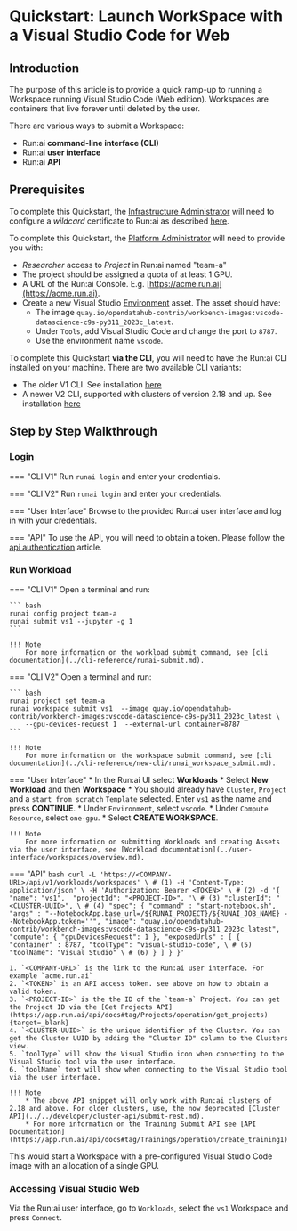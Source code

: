 # Quickstart: Launch WorkSpace with a Visual Studio Code for Web

## Introduction

The purpose of this article is to provide a quick ramp-up to running a Workspace running Visual Studio Code (Web edition). Workspaces are containers that live forever until deleted by the user. 


There are various ways to submit a Workspace:

* Run:ai __command-line interface (CLI)__
* Run:ai __user interface__
* Run:ai __API__

## Prerequisites 

To complete this Quickstart, the [Infrastructure Administrator](../../admin/overview-administrator.md) will need to configure a _wildcard_ certificate to Run:ai as described [here](../../admin/runai-setup/config/allow-external-access-to-containers.md#workspaces-configuration).

To complete this Quickstart, the [Platform Administrator](../../platform-admin/overview.md) will need to provide you with:

* _Researcher_ access to _Project_ in Run:ai named "team-a"
* The project should be assigned a quota of at least 1 GPU. 
* A URL of the Run:ai Console. E.g. [https://acme.run.ai](https://acme.run.ai).
* Create a new Visual Studio [Environment](../user-interface/workspaces/blocks/environments.md) asset. The asset should have:
    * The image `quay.io/opendatahub-contrib/workbench-images:vscode-datascience-c9s-py311_2023c_latest`.
    * Under `Tools`, add Visual Studio Code and change the port to `8787`.
    * Use the environment name `vscode`.

To complete this Quickstart __via the CLI__, you will need to have the Run:ai CLI installed on your machine. There are two available CLI variants:

* The older V1 CLI. See installation [here](../../admin/researcher-setup/cli-install.md)
* A newer V2 CLI, supported with clusters of version 2.18 and up. See installation [here](../../admin/researcher-setup/new-cli-install.md)

## Step by Step Walkthrough

### Login

=== "CLI V1"
    Run `runai login` and enter your credentials.

=== "CLI V2"
    Run `runai login` and enter your credentials.

=== "User Interface"
    Browse to the provided Run:ai user interface and log in with your credentials.

=== "API"
    To use the API, you will need to obtain a token. Please follow the [api authentication](../../developer/rest-auth.md) article.


### Run Workload


=== "CLI V1"
    Open a terminal and run:

    ``` bash
    runai config project team-a   
    runai submit vs1 --jupyter -g 1
    ```

    !!! Note
        For more information on the workload submit command, see [cli documentation](../cli-reference/runai-submit.md).

=== "CLI V2"
    Open a terminal and run:

    ``` bash
    runai project set team-a
    runai workspace submit vs1  --image quay.io/opendatahub-contrib/workbench-images:vscode-datascience-c9s-py311_2023c_latest \
        --gpu-devices-request 1  --external-url container=8787  
    ```

    !!! Note
        For more information on the workspace submit command, see [cli documentation](../cli-reference/new-cli/runai_workspace_submit.md).

=== "User Interface"
    * In the Run:ai UI select __Workloads__
    * Select __New Workload__ and then __Workspace__
    * You should already have `Cluster`, `Project` and a `start from scratch` `Template` selected. Enter `vs1` as the name and press __CONTINUE__.
    * Under `Environment`,  select `vscode`.
    * Under `Compute Resource`, select `one-gpu`. 
    * Select __CREATE WORKSPACE__.
    
    !!! Note
        For more information on submitting Workloads and creating Assets via the user interface, see [Workload documentation](../user-interface/workspaces/overview.md).

=== "API"
    ``` bash
    curl -L 'https://<COMPANY-URL>/api/v1/workloads/workspaces' \ # (1)
    -H 'Content-Type: application/json' \
    -H 'Authorization: Bearer <TOKEN>' \ # (2)
    -d '{ 
        "name": "vs1", 
        "projectId": "<PROJECT-ID>", '\ # (3)
        "clusterId": "<CLUSTER-UUID>", \ # (4)
        "spec": {
            "command" : "start-notebook.sh",
            "args" : "--NotebookApp.base_url=/${RUNAI_PROJECT}/${RUNAI_JOB_NAME} --NotebookApp.token=''",
            "image": "quay.io/opendatahub-contrib/workbench-images:vscode-datascience-c9s-py311_2023c_latest",
            "compute": {
                "gpuDevicesRequest": 1
            },
            "exposedUrls" : [
                { 
                    "container" : 8787,
                    "toolType": "visual-studio-code", \ # (5)
                    "toolName": "Visual Studio" \ # (6)
                }
            ]
        }
    }'
    ``` 

    1. `<COMPANY-URL>` is the link to the Run:ai user interface. For example `acme.run.ai`
    2. `<TOKEN>` is an API access token. see above on how to obtain a valid token.
    3. `<PROJECT-ID>` is the the ID of the `team-a` Project. You can get the Project ID via the [Get Projects API](https://app.run.ai/api/docs#tag/Projects/operation/get_projects){target=_blank}
    4. `<CLUSTER-UUID>` is the unique identifier of the Cluster. You can get the Cluster UUID by adding the "Cluster ID" column to the Clusters view. 
    5. `toolType` will show the Visual Studio icon when connecting to the Visual Studio tool via the user interface. 
    6. `toolName` text will show when connecting to the Visual Studio tool via the user interface.

    !!! Note
        * The above API snippet will only work with Run:ai clusters of 2.18 and above. For older clusters, use, the now deprecated [Cluster API](../../developer/cluster-api/submit-rest.md).
        * For more information on the Training Submit API see [API Documentation](https://app.run.ai/api/docs#tag/Trainings/operation/create_training1) 

This would start a Workspace with a pre-configured Visual Studio Code image with an allocation of a single GPU. 


### Accessing Visual Studio Web 

Via the Run:ai user interface, go to `Workloads`, select the `vs1` Workspace and press `Connect`.
